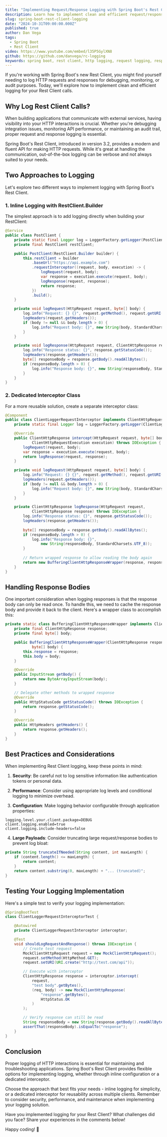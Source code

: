 ```yaml
---
title: "Implementing Request/Response Logging with Spring Boot's Rest Client"
description: Learn how to implement clean and efficient request/response logging for Spring Boot's Rest Client, including both inline and interceptor-based approaches.
slug: spring-boot-rest-client-logging
date: "2024-10-31T09:00:00.000Z"
published: true
author: Dan Vega
tags:
  - Spring Boot
  - Rest Client
video: https://www.youtube.com/embed/l35P5GylXN8
github: https://github.com/danvega/rc-logging
keywords: spring boot, rest client, http logging, request logging, response logging, spring framework, java, api logging, http interceptor
---
```


If you're working with Spring Boot's new Rest Client, you might find yourself needing to log HTTP requests and responses for debugging, monitoring, or audit purposes. Today, we'll explore how to implement clean and efficient logging for your Rest Client calls.

## Why Log Rest Client Calls?

When building applications that communicate with external services, having visibility into your HTTP interactions is crucial. Whether you're debugging integration issues, monitoring API performance, or maintaining an audit trail, proper request and response logging is essential.

Spring Boot's Rest Client, introduced in version 3.2, provides a modern and fluent API for making HTTP requests. While it's great at handling the communication, out-of-the-box logging can be verbose and not always suited to your needs.

## Two Approaches to Logging

Let's explore two different ways to implement logging with Spring Boot's Rest Client.

### 1. Inline Logging with RestClient.Builder

The simplest approach is to add logging directly when building your RestClient:

```java
@Service
public class PostClient {
    private static final Logger log = LoggerFactory.getLogger(PostClient.class);
    private final RestClient restClient;

    public PostClient(RestClient.Builder builder) {
        this.restClient = builder
            .baseUrl("https://api.example.com")
            .requestInterceptor((request, body, execution) -> {
                logRequest(request, body);
                var response = execution.execute(request, body);
                logResponse(request, response);
                return response;
            })
            .build();
    }

    private void logRequest(HttpRequest request, byte[] body) {
        log.info("Request: {} {}", request.getMethod(), request.getURI());
        logHeaders(request.getHeaders());
        if (body != null && body.length > 0) {
            log.info("Request body: {}", new String(body, StandardCharsets.UTF_8));
        }
    }

    private void logResponse(HttpRequest request, ClientHttpResponse response) throws IOException {
        log.info("Response status: {}", response.getStatusCode());
        logHeaders(response.getHeaders());
        byte[] responseBody = response.getBody().readAllBytes();
        if (responseBody.length > 0) {
            log.info("Response body: {}", new String(responseBody, StandardCharsets.UTF_8));
        }
    }
}
```

### 2. Dedicated Interceptor Class

For a more reusable solution, create a separate interceptor class:

```java
@Component
public class ClientLoggerRequestInterceptor implements ClientHttpRequestInterceptor {
    private static final Logger log = LoggerFactory.getLogger(ClientLoggerRequestInterceptor.class);

    @Override
    public ClientHttpResponse intercept(HttpRequest request, byte[] body, 
            ClientHttpRequestExecution execution) throws IOException {
        logRequest(request, body);
        var response = execution.execute(request, body);
        return logResponse(request, response);
    }

    private void logRequest(HttpRequest request, byte[] body) {
        log.info("Request: {} {}", request.getMethod(), request.getURI());
        logHeaders(request.getHeaders());
        if (body != null && body.length > 0) {
            log.info("Request body: {}", new String(body, StandardCharsets.UTF_8));
        }
    }

    private ClientHttpResponse logResponse(HttpRequest request, 
            ClientHttpResponse response) throws IOException {
        log.info("Response status: {}", response.getStatusCode());
        logHeaders(response.getHeaders());
        
        byte[] responseBody = response.getBody().readAllBytes();
        if (responseBody.length > 0) {
            log.info("Response body: {}", 
                new String(responseBody, StandardCharsets.UTF_8));
        }
        
        // Return wrapped response to allow reading the body again
        return new BufferingClientHttpResponseWrapper(response, responseBody);
    }
}
```

## Handling Response Bodies

One important consideration when logging responses is that the response body can only be read once. To handle this, we need to cache the response body and provide it back to the client. Here's a wrapper class to accomplish this:

```java
private static class BufferingClientHttpResponseWrapper implements ClientHttpResponse {
    private final ClientHttpResponse response;
    private final byte[] body;

    public BufferingClientHttpResponseWrapper(ClientHttpResponse response, 
            byte[] body) {
        this.response = response;
        this.body = body;
    }

    @Override
    public InputStream getBody() {
        return new ByteArrayInputStream(body);
    }

    // Delegate other methods to wrapped response
    @Override
    public HttpStatusCode getStatusCode() throws IOException {
        return response.getStatusCode();
    }

    @Override
    public HttpHeaders getHeaders() {
        return response.getHeaders();
    }
}
```

## Best Practices and Considerations

When implementing Rest Client logging, keep these points in mind:

1. **Security**: Be careful not to log sensitive information like authentication tokens or personal data.

2. **Performance**: Consider using appropriate log levels and conditional logging to minimize overhead.

3. **Configuration**: Make logging behavior configurable through application properties:

```properties
logging.level.your.client.package=DEBUG
client.logging.enabled=true
client.logging.include-headers=false
```

4. **Large Payloads**: Consider truncating large request/response bodies to prevent log bloat:

```java
private String truncateIfNeeded(String content, int maxLength) {
    if (content.length() <= maxLength) {
        return content;
    }
    return content.substring(0, maxLength) + "... (truncated)";
}
```

## Testing Your Logging Implementation

Here's a simple test to verify your logging implementation:

```java
@SpringBootTest
class ClientLoggerRequestInterceptorTest {

    @Autowired
    private ClientLoggerRequestInterceptor interceptor;

    @Test
    void shouldLogRequestAndResponse() throws IOException {
        // Create test request
        MockClientHttpRequest request = new MockClientHttpRequest();
        request.setMethod(HttpMethod.GET);
        request.setURI(URI.create("http://test.com/api"));

        // Execute with interceptor
        ClientHttpResponse response = interceptor.intercept(
            request, 
            "test body".getBytes(), 
            (req, body) -> new MockClientHttpResponse(
                "response".getBytes(), 
                HttpStatus.OK
            )
        );

        // Verify response can still be read
        String responseBody = new String(response.getBody().readAllBytes());
        assertThat(responseBody).isEqualTo("response");
    }
}
```

## Conclusion

Proper logging of HTTP interactions is essential for maintaining and troubleshooting applications. Spring Boot's Rest Client provides flexible options for implementing logging, whether through inline configuration or a dedicated interceptor.

Choose the approach that best fits your needs - inline logging for simplicity, or a dedicated interceptor for reusability across multiple clients. Remember to consider security, performance, and maintenance when implementing your logging solution.

Have you implemented logging for your Rest Client? What challenges did you face? Share your experiences in the comments below!

Happy coding! 🚀